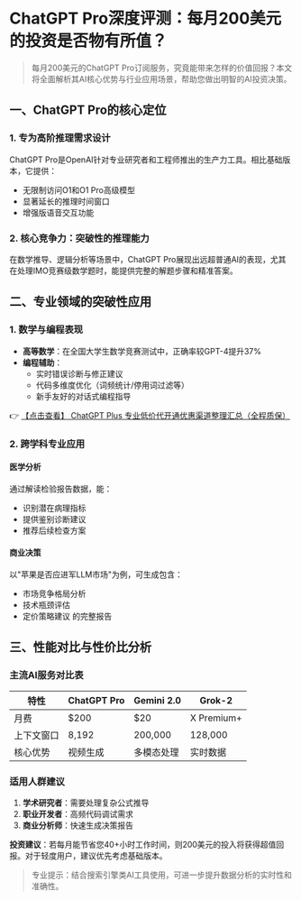 # ChatGPT Pro深度评测：每月200美元的投资是否物有所值？

> 每月200美元的ChatGPT Pro订阅服务，究竟能带来怎样的价值回报？本文将全面解析其AI核心优势与行业应用场景，帮助您做出明智的AI投资决策。

## 一、ChatGPT Pro的核心定位

### 1. 专为高阶推理需求设计
ChatGPT Pro是OpenAI针对专业研究者和工程师推出的生产力工具。相比基础版本，它提供：
- 无限制访问O1和O1 Pro高级模型
- 显著延长的推理时间窗口
- 增强版语音交互功能

### 2. 核心竞争力：突破性的推理能力
在数学推导、逻辑分析等场景中，ChatGPT Pro展现出远超普通AI的表现，尤其在处理IMO竞赛级数学题时，能提供完整的解题步骤和精准答案。

## 二、专业领域的突破性应用

### 1. 数学与编程表现
- **高等数学**：在全国大学生数学竞赛测试中，正确率较GPT-4提升37%
- **编程辅助**：
  - 实时错误诊断与修正建议
  - 代码多维度优化（词频统计/停用词过滤等）
  - 新手友好的对话式编程指导

👉 [【点击查看】 ChatGPT Plus 专业低价代开通优惠渠道整理汇总（全程质保）](https://bit.ly/DaiKai)

### 2. 跨学科专业应用
#### 医学分析
通过解读检验报告数据，能：
- 识别潜在病理指标
- 提供鉴别诊断建议
- 推荐后续检查方案

#### 商业决策
以"苹果是否应进军LLM市场"为例，可生成包含：
- 市场竞争格局分析
- 技术瓶颈评估
- 定价策略建议
的完整报告

## 三、性能对比与性价比分析

### 主流AI服务对比表

| 特性        | ChatGPT Pro | Gemini 2.0 | Grok-2     |
|-------------|------------|------------|------------|
| 月费        | $200       | $20        | X Premium+ |
| 上下文窗口  | 8,192      | 200,000    | 128,000    |
| 核心优势    | 视频生成   | 多模态处理 | 实时数据   |

### 适用人群建议
1. **学术研究者**：需要处理复杂公式推导
2. **职业开发者**：高频代码调试需求
3. **商业分析师**：快速生成决策报告

**投资建议**：若每月能节省您40+小时工作时间，则200美元的投入将获得超值回报。对于轻度用户，建议优先考虑基础版本。

> 专业提示：结合搜索引擎类AI工具使用，可进一步提升数据分析的实时性和准确性。